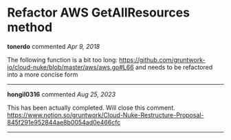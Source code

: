 # Refactor AWS GetAllResources method

**tonerdo** commented *Apr 9, 2018*

The following function is a bit too long: https://github.com/gruntwork-io/cloud-nuke/blob/master/aws/aws.go#L66 and needs to be refactored into a more concise form
<br />
***


**hongil0316** commented *Aug 25, 2023*

This has been actually completed. Will close this comment. https://www.notion.so/gruntwork/Cloud-Nuke-Restructure-Proposal-845f291e952844ae8b0054ad0e466cfc
***

